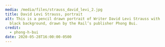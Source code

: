 ```yaml
---
media: /media/files/strauss_david_levi_2.jpg
title: David Levi Strauss, portrait
alt: This is a pencil drawn portrait of Writer David Levi Strauss with a shaded
  black background, drawn by the Rail’s publisher Phong Bui.
credit:
  - phong-h-bui
date: 2020-05-28T16:00:00-0500
---
```

